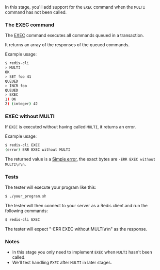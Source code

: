 In this stage, you'll add support for the `EXEC` command when the `MULTI` command has not been called.

### The EXEC command

The [EXEC](https://redis.io/docs/latest/commands/exec/) command executes all commands queued in a transaction.

It returns an array of the responses of the queued commands.

Example usage:

```bash
$ redis-cli
> MULTI
OK
> SET foo 41
QUEUED
> INCR foo
QUEUED
> EXEC
1) OK
2) (integer) 42
```

### EXEC without MULTI

If `EXEC` is executed without having called `MULTI`, it returns an error.

Example usage:

```bash
$ redis-cli EXEC
(error) ERR EXEC without MULTI
```

The returned value is a [Simple error](https://redis.io/docs/latest/develop/reference/protocol-spec/#simple-errors), the
exact bytes are `-ERR EXEC without MULTI\r\n`.

### Tests

The tester will execute your program like this:

```bash
$ ./your_program.sh
```

The tester will then connect to your server as a Redis client and run the following commands:

```bash
$ redis-cli EXEC
```

The tester will expect "-ERR EXEC without MULTI\r\n" as the response.

### Notes

- In this stage you only need to implement `EXEC` when `MULTI` hasn't been called.
- We'll test handling `EXEC` after `MULTI` in later stages.
